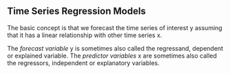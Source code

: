 ## Time Series Regression Models

The basic concept is that we forecast the time series of interest y assuming that it has a linear relationship with other time series x.

The *forecast variable* y is sometimes also called the regressand, dependent or explained variable. The *predictor variables* x are sometimes also called the
regressors, independent or explanatory variables.

